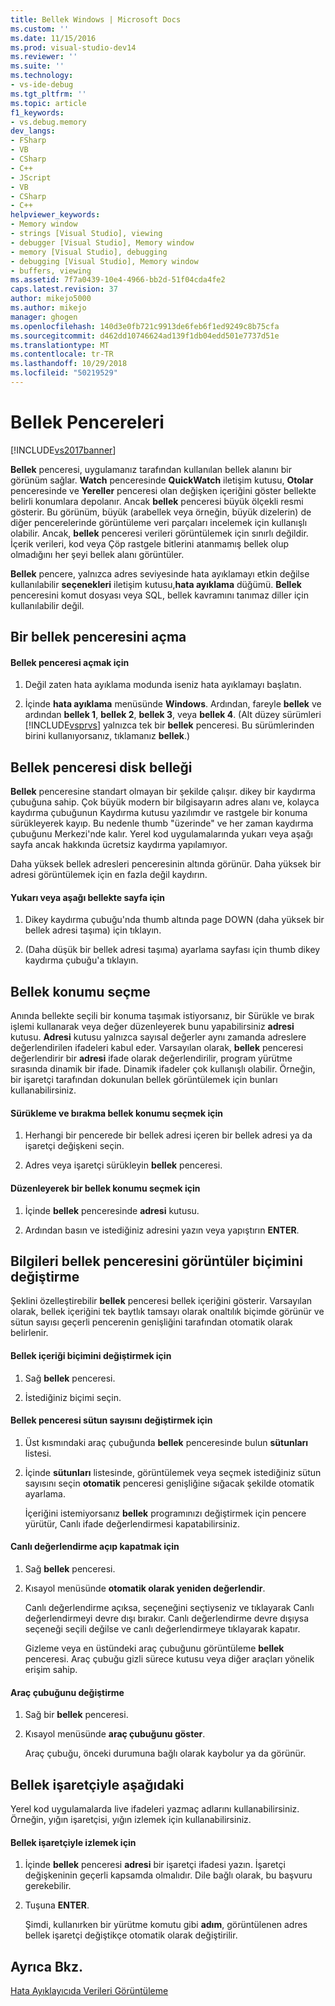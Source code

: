 ```yaml
---
title: Bellek Windows | Microsoft Docs
ms.custom: ''
ms.date: 11/15/2016
ms.prod: visual-studio-dev14
ms.reviewer: ''
ms.suite: ''
ms.technology:
- vs-ide-debug
ms.tgt_pltfrm: ''
ms.topic: article
f1_keywords:
- vs.debug.memory
dev_langs:
- FSharp
- VB
- CSharp
- C++
- JScript
- VB
- CSharp
- C++
helpviewer_keywords:
- Memory window
- strings [Visual Studio], viewing
- debugger [Visual Studio], Memory window
- memory [Visual Studio], debugging
- debugging [Visual Studio], Memory window
- buffers, viewing
ms.assetid: 7f7a0439-10e4-4966-bb2d-51f04cda4fe2
caps.latest.revision: 37
author: mikejo5000
ms.author: mikejo
manager: ghogen
ms.openlocfilehash: 140d3e0fb721c9913de6feb6f1ed9249c8b75cfa
ms.sourcegitcommit: d462dd10746624ad139f1db04edd501e7737d51e
ms.translationtype: MT
ms.contentlocale: tr-TR
ms.lasthandoff: 10/29/2018
ms.locfileid: "50219529"
---
```

# <a name="memory-windows"></a>Bellek Pencereleri
[!INCLUDE[vs2017banner](../includes/vs2017banner.md)]

**Bellek** penceresi, uygulamanız tarafından kullanılan bellek alanını bir görünüm sağlar. **Watch** penceresinde **QuickWatch** iletişim kutusu, **Otolar** penceresinde ve **Yereller** penceresi olan değişken içeriğini göster bellekte belirli konumlara depolanır. Ancak **bellek** penceresi büyük ölçekli resmi gösterir. Bu görünüm, büyük (arabellek veya örneğin, büyük dizelerin) de diğer pencerelerinde görüntüleme veri parçaları incelemek için kullanışlı olabilir. Ancak, **bellek** penceresi verileri görüntülemek için sınırlı değildir. İçerik verileri, kod veya Çöp rastgele bitlerini atanmamış bellek olup olmadığını her şeyi bellek alanı görüntüler.  
  
 **Bellek** pencere, yalnızca adres seviyesinde hata ayıklamayı etkin değilse kullanılabilir **seçenekleri** iletişim kutusu,**hata ayıklama** düğümü. **Bellek** penceresini komut dosyası veya SQL, bellek kavramını tanımaz diller için kullanılabilir değil.  
  
## <a name="opening-a-memory-window"></a>Bir bellek penceresini açma  
  
#### <a name="to-open-a-memory-window"></a>Bellek penceresi açmak için  
  
1.  Değil zaten hata ayıklama modunda iseniz hata ayıklamayı başlatın.  
  
2.  İçinde **hata ayıklama** menüsünde **Windows**. Ardından, fareyle **bellek** ve ardından **bellek 1**, **bellek 2**, **bellek 3**, veya **bellek 4**. (Alt düzey sürümleri [!INCLUDE[vsprvs](../includes/vsprvs-md.md)] yalnızca tek bir **bellek** penceresi. Bu sürümlerinden birini kullanıyorsanız, tıklamanız **bellek**.)  
  
## <a name="paging-in-the-memory-window"></a>Bellek penceresi disk belleği  
 **Bellek** penceresine standart olmayan bir şekilde çalışır. dikey bir kaydırma çubuğuna sahip. Çok büyük modern bir bilgisayarın adres alanı ve, kolayca kaydırma çubuğunun Kaydırma kutusu yazılımdır ve rastgele bir konuma sürükleyerek kayıp. Bu nedenle thumb "üzerinde" ve her zaman kaydırma çubuğunu Merkezi'nde kalır. Yerel kod uygulamalarında yukarı veya aşağı sayfa ancak hakkında ücretsiz kaydırma yapılamıyor.  
  
 Daha yüksek bellek adresleri penceresinin altında görünür. Daha yüksek bir adresi görüntülemek için en fazla değil kaydırın.  
  
#### <a name="to-page-up-or-down-in-memory"></a>Yukarı veya aşağı bellekte sayfa için  
  
1.  Dikey kaydırma çubuğu'nda thumb altında page DOWN (daha yüksek bir bellek adresi taşıma) için tıklayın.  
  
2.  (Daha düşük bir bellek adresi taşıma) ayarlama sayfası için thumb dikey kaydırma çubuğu'a tıklayın.  
  
## <a name="selecting-a-memory-location"></a>Bellek konumu seçme  
 Anında bellekte seçili bir konuma taşımak istiyorsanız, bir Sürükle ve bırak işlemi kullanarak veya değer düzenleyerek bunu yapabilirsiniz **adresi** kutusu. **Adresi** kutusu yalnızca sayısal değerler aynı zamanda adreslere değerlendirilen ifadeleri kabul eder. Varsayılan olarak, **bellek** penceresi değerlendirir bir **adresi** ifade olarak değerlendirilir, program yürütme sırasında dinamik bir ifade. Dinamik ifadeler çok kullanışlı olabilir. Örneğin, bir işaretçi tarafından dokunulan bellek görüntülemek için bunları kullanabilirsiniz.  
  
#### <a name="to-select-a-memory-location-by-dragging-and-dropping"></a>Sürükleme ve bırakma bellek konumu seçmek için  
  
1.  Herhangi bir pencerede bir bellek adresi içeren bir bellek adresi ya da işaretçi değişkeni seçin.  
  
2.  Adres veya işaretçi sürükleyin **bellek** penceresi.  
  
#### <a name="to-select-a-memory-location-by-editing"></a>Düzenleyerek bir bellek konumu seçmek için  
  
1.  İçinde **bellek** penceresinde **adresi** kutusu.  
  
2.  Ardından basın ve istediğiniz adresini yazın veya yapıştırın **ENTER**.  
  
## <a name="changing-the-way-the-memory-window-displays-information"></a>Bilgileri bellek penceresini görüntüler biçimini değiştirme  
 Şeklini özelleştirebilir **bellek** penceresi bellek içeriğini gösterir. Varsayılan olarak, bellek içeriğini tek baytlık tamsayı olarak onaltılık biçimde görünür ve sütun sayısı geçerli pencerenin genişliğini tarafından otomatik olarak belirlenir.  
  
#### <a name="to-change-the-format-of-the-memory-contents"></a>Bellek içeriği biçimini değiştirmek için  
  
1.  Sağ **bellek** penceresi.  
  
2.  İstediğiniz biçimi seçin.  
  
#### <a name="to-change-the-number-of-columns-in-the-memory-window"></a>Bellek penceresi sütun sayısını değiştirmek için  
  
1. Üst kısmındaki araç çubuğunda **bellek** penceresinde bulun **sütunları** listesi.  
  
2. İçinde **sütunları** listesinde, görüntülemek veya seçmek istediğiniz sütun sayısını seçin **otomatik** penceresi genişliğine sığacak şekilde otomatik ayarlama.  
  
   İçeriğini istemiyorsanız **bellek** programınızı değiştirmek için pencere yürütür, Canlı ifade değerlendirmesi kapatabilirsiniz.  
  
#### <a name="to-toggle-live-evaluation"></a>Canlı değerlendirme açıp kapatmak için  
  
1. Sağ **bellek** penceresi.  
  
2. Kısayol menüsünde **otomatik olarak yeniden değerlendir**.  
  
    Canlı değerlendirme açıksa, seçeneğini seçtiyseniz ve tıklayarak Canlı değerlendirmeyi devre dışı bırakır. Canlı değerlendirme devre dışıysa seçeneği seçili değilse ve canlı değerlendirmeye tıklayarak kapatır.  
  
   Gizleme veya en üstündeki araç çubuğunu görüntüleme **bellek** penceresi. Araç çubuğu gizli sürece kutusu veya diğer araçları yönelik erişim sahip.  
  
#### <a name="to-toggle-the-toolbar"></a>Araç çubuğunu değiştirme  
  
1.  Sağ bir **bellek** penceresi.  
  
2.  Kısayol menüsünde **araç çubuğunu göster**.  
  
     Araç çubuğu, önceki durumuna bağlı olarak kaybolur ya da görünür.  
  
## <a name="following-a-pointer-through-memory"></a>Bellek işaretçiyle aşağıdaki  
 Yerel kod uygulamalarda live ifadeleri yazmaç adlarını kullanabilirsiniz. Örneğin, yığın işaretçisi, yığın izlemek için kullanabilirsiniz.  
  
#### <a name="to-follow-a-pointer-through-memory"></a>Bellek işaretçiyle izlemek için  
  
1.  İçinde **bellek** penceresi **adresi** bir işaretçi ifadesi yazın. İşaretçi değişkeninin geçerli kapsamda olmalıdır. Dile bağlı olarak, bu başvuru gerekebilir.  
  
2.  Tuşuna **ENTER**.  
  
     Şimdi, kullanırken bir yürütme komutu gibi **adım**, görüntülenen adres bellek işaretçi değiştikçe otomatik olarak değiştirilir.  
  
## <a name="see-also"></a>Ayrıca Bkz.  
 [Hata Ayıklayıcıda Verileri Görüntüleme](../debugger/viewing-data-in-the-debugger.md)





